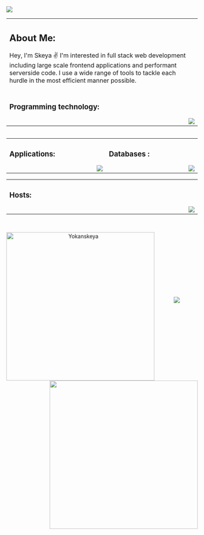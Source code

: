 <img src="https://cdn.discordapp.com/attachments/1028699199304372264/1067895568124350584/skeyaGit.png" draggable="false">


<table>
	 <td width="1200px">
	 <h2>About Me:</h2>
		 <p>Hey, I'm Skeya ✌️ I'm interested in full stack web development including large scale frontend applications and performant serverside code. I use a wide range of tools to tackle each hurdle in the most efficient manner possible. </p>
    
</td>
	<tr>
	<td width="1200px">
	<h3>Programming technology:</h3>
	<img align="right" src="https://skillicons.dev/icons?i=js,ts,nodejs,html,css,react,vite"></td>
	</tr>
	<table>   

<table align="center">
	<tr>
		<td width="1200px">
	    <h3>Applications:</h3>
        <img align="right" src="https://skillicons.dev/icons?i=vscode,docker,git,stackoverflow,powershell" draggable="false">
		</td>
		<td width="1200px">
	    <h3>Databases :</h3>
        <img align="right" src="https://skillicons.dev/icons?i=mongodb,mysql" draggable="false">
		</td>
	</tr>
</table>
	
<table>
	<td width="1200px">
	<h3>Hosts:</h3>
	<img align="right" src="https://skillicons.dev/icons?i=aws,azure,gcp,heroku,cloudflare,workers,netlify"></td>
	</tr>
<table>   
</br>
<p align=center>
  <div align=center>
    <a href="https://github.com/Yokanskeya/Skeya" title="Go to Source">
      <img align="left" width=390 src="https://github-readme-streak-stats.herokuapp.com/?user=Yokanskeya&theme=react&border=61dafb&hide_border=true" alt="Yokanskeya" />
    </a>
    <a href="https://github.com/Yokanskeya/Skeya" title="Go to Source">
      <img align="right" width=390 src="https://github-readme-stats.vercel.app/api?username=Yokanskeya&show_icons=true&theme=react&border_color=61dafb&hide_border=true" />
    </a>
  </div>
  <br><br><br><br><br><br><br><br><br>
<br>
<div align="center">
<img src="https://lanyard.cnrad.dev/api/474239882877730837?hideTimestamp=true?hideProfile=true?hideStatus=true">
</div>
